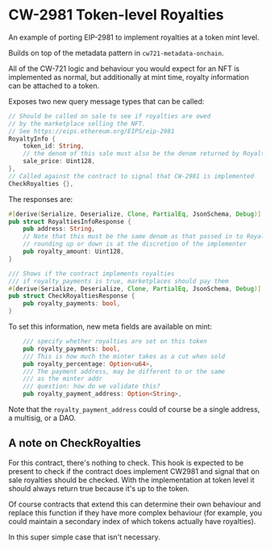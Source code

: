 # CW-2981 Token-level Royalties

An example of porting EIP-2981 to implement royalties at a token mint level.

Builds on top of the metadata pattern in `cw721-metadata-onchain`.

All of the CW-721 logic and behaviour you would expect for an NFT is implemented as normal, but additionally at mint
time, royalty information can be attached to a token.

Exposes two new query message types that can be called:

```rust
// Should be called on sale to see if royalties are owed
// by the marketplace selling the NFT.
// See https://eips.ethereum.org/EIPS/eip-2981
RoyaltyInfo {
    token_id: String,
    // the denom of this sale must also be the denom returned by RoyaltiesInfoResponse
    sale_price: Uint128,
},
// Called against the contract to signal that CW-2981 is implemented
CheckRoyalties {},
```

The responses are:

```rust
#[derive(Serialize, Deserialize, Clone, PartialEq, JsonSchema, Debug)]
pub struct RoyaltiesInfoResponse {
    pub address: String,
    // Note that this must be the same denom as that passed in to RoyaltyInfo
    // rounding up or down is at the discretion of the implementer
    pub royalty_amount: Uint128,
}

/// Shows if the contract implements royalties
/// if royalty_payments is true, marketplaces should pay them
#[derive(Serialize, Deserialize, Clone, PartialEq, JsonSchema, Debug)]
pub struct CheckRoyaltiesResponse {
    pub royalty_payments: bool,
}
```

To set this information, new meta fields are available on mint:

```rust
    /// specify whether royalties are set on this token
    pub royalty_payments: bool,
    /// This is how much the minter takes as a cut when sold
    pub royalty_percentage: Option<u64>,
    /// The payment address, may be different to or the same
    /// as the minter addr
    /// question: how do we validate this?
    pub royalty_payment_address: Option<String>,
```

Note that the `royalty_payment_address` could of course be a single address, a multisig, or a DAO.

## A note on CheckRoyalties

For this contract, there's nothing to check. This hook is expected to be present to check if the contract does implement
CW2981 and signal that on sale royalties should be checked. With the implementation at token level it should always
return true because it's up to the token.

Of course contracts that extend this can determine their own behaviour and replace this function if they have more
complex behaviour (for example, you could maintain a secondary index of which tokens actually have royalties).

In this super simple case that isn't necessary.
